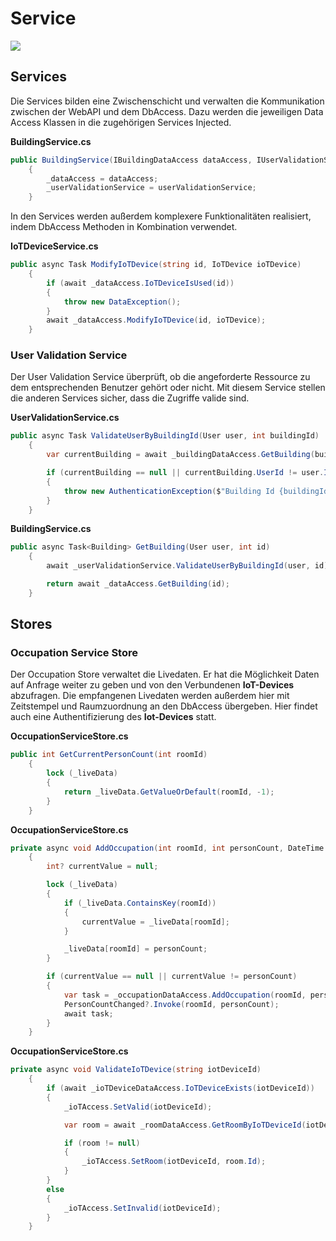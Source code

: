 # Service

<img src="/img/server/Dependencies Graph Services.png">

## Services

Die Services bilden eine Zwischenschicht und verwalten die Kommunikation zwischen der WebAPI und dem DbAccess. Dazu werden die jeweiligen Data Access Klassen in die zugehörigen Services Injected.

**BuildingService.cs**

```C#
public BuildingService(IBuildingDataAccess dataAccess, IUserValidationService userValidationService)
    {
        _dataAccess = dataAccess;
        _userValidationService = userValidationService;
    }
```

In den Services werden außerdem komplexere Funktionalitäten realisiert, indem DbAccess Methoden in Kombination verwendet.

**IoTDeviceService.cs**

```C#
public async Task ModifyIoTDevice(string id, IoTDevice ioTDevice)
    {
        if (await _dataAccess.IoTDeviceIsUsed(id))
        {
            throw new DataException();
        }
        await _dataAccess.ModifyIoTDevice(id, ioTDevice);
    }
```

### User Validation Service

Der User Validation Service überprüft, ob die angeforderte Ressource zu dem entsprechenden Benutzer gehört oder nicht.
Mit diesem Service stellen die anderen Services sicher, dass die Zugriffe valide sind.

**UserValidationService.cs**

```C#
public async Task ValidateUserByBuildingId(User user, int buildingId)
    {
        var currentBuilding = await _buildingDataAccess.GetBuilding(buildingId);

        if (currentBuilding == null || currentBuilding.UserId != user.Id)
        {
            throw new AuthenticationException($"Building Id {buildingId} is invalid");
        }
    }
```

**BuildingService.cs**

```C#
public async Task<Building> GetBuilding(User user, int id)
    {
        await _userValidationService.ValidateUserByBuildingId(user, id);

        return await _dataAccess.GetBuilding(id);
    }
```

## Stores

### Occupation Service Store

Der Occupation Store verwaltet die Livedaten. Er hat die Möglichkeit Daten auf Anfrage weiter zu geben und von den Verbundenen **IoT-Devices** abzufragen. Die empfangenen Livedaten werden außerdem hier mit Zeitstempel und Raumzuordnung an den DbAccess übergeben. Hier findet auch eine Authentifizierung des **Iot-Devices** statt.

**OccupationServiceStore.cs**

```C#
public int GetCurrentPersonCount(int roomId)
    {
        lock (_liveData)
        {
            return _liveData.GetValueOrDefault(roomId, -1);
        }
    }
```

**OccupationServiceStore.cs**

```C#
private async void AddOccupation(int roomId, int personCount, DateTime time)
    {
        int? currentValue = null;

        lock (_liveData)
        {
            if (_liveData.ContainsKey(roomId))
            {
                currentValue = _liveData[roomId];
            }

            _liveData[roomId] = personCount;
        }

        if (currentValue == null || currentValue != personCount)
        {
            var task = _occupationDataAccess.AddOccupation(roomId, personCount, time);
            PersonCountChanged?.Invoke(roomId, personCount);
            await task;
        }
    }
```

**OccupationServiceStore.cs**

```C#
private async void ValidateIoTDevice(string iotDeviceId)
    {
        if (await _ioTDeviceDataAccess.IoTDeviceExists(iotDeviceId))
        {
            _ioTAccess.SetValid(iotDeviceId);

            var room = await _roomDataAccess.GetRoomByIoTDeviceId(iotDeviceId);

            if (room != null)
            {
                _ioTAccess.SetRoom(iotDeviceId, room.Id);
            }
        }
        else
        {
            _ioTAccess.SetInvalid(iotDeviceId);
        }
    }
```